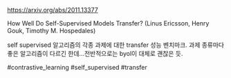https://arxiv.org/abs/2011.13377

How Well Do Self-Supervised Models Transfer? (Linus Ericsson, Henry Gouk, Timothy M. Hospedales)

self supervised 알고리즘의 각종 과제에 대한 transfer 성능 벤치마크. 과제 종류마다 좋은 알고리즘이 다르긴 한데...전반적으로는 byol이 대체로 괜찮은 듯.

#contrastive_learning #self_supervised #transfer 